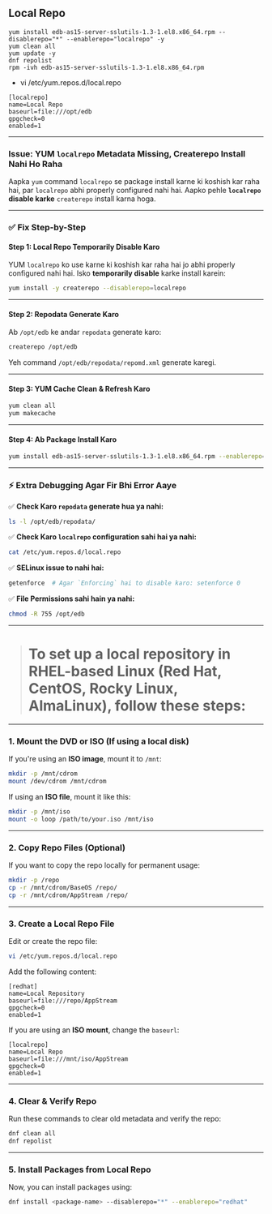 ## Local Repo

```
yum install edb-as15-server-sslutils-1.3-1.el8.x86_64.rpm --disablerepo="*" --enablerepo="localrepo" -y
yum clean all
yum update -y
dnf repolist
rpm -ivh edb-as15-server-sslutils-1.3-1.el8.x86_64.rpm
```
- vi /etc/yum.repos.d/local.repo
```
[localrepo]
name=Local Repo
baseurl=file:///opt/edb
gpgcheck=0
enabled=1
```
---

### **Issue: YUM `localrepo` Metadata Missing, Createrepo Install Nahi Ho Raha**  
Aapka `yum` command `localrepo` se package install karne ki koshish kar raha hai, par `localrepo` abhi properly configured nahi hai. Aapko pehle **`localrepo` disable karke** `createrepo` install karna hoga.

---

### **✅ Fix Step-by-Step**  

#### **Step 1: Local Repo Temporarily Disable Karo**  
YUM `localrepo` ko use karne ki koshish kar raha hai jo abhi properly configured nahi hai. Isko **temporarily disable** karke install karein:  
```bash
yum install -y createrepo --disablerepo=localrepo
```

---

#### **Step 2: Repodata Generate Karo**  
Ab `/opt/edb` ke andar `repodata` generate karo:  
```bash
createrepo /opt/edb
```

Yeh command `/opt/edb/repodata/repomd.xml` generate karegi.

---

#### **Step 3: YUM Cache Clean & Refresh Karo**  
```bash
yum clean all
yum makecache
```

---

#### **Step 4: Ab Package Install Karo**
```bash
yum install edb-as15-server-sslutils-1.3-1.el8.x86_64.rpm --enablerepo=localrepo
```

---

### **⚡ Extra Debugging Agar Fir Bhi Error Aaye**  
✅ **Check Karo `repodata` generate hua ya nahi:**  
```bash
ls -l /opt/edb/repodata/
```

✅ **Check Karo `localrepo` configuration sahi hai ya nahi:**  
```bash
cat /etc/yum.repos.d/local.repo
```

✅ **SELinux issue to nahi hai:**  
```bash
getenforce  # Agar `Enforcing` hai to disable karo: setenforce 0
```

✅ **File Permissions sahi hain ya nahi:**  
```bash
chmod -R 755 /opt/edb
```

---

> # To set up a **local repository** in **RHEL-based Linux** (Red Hat, CentOS, Rocky Linux, AlmaLinux), follow these steps:

---

### **1. Mount the DVD or ISO (If using a local disk)**
If you're using an **ISO image**, mount it to `/mnt`:

```bash
mkdir -p /mnt/cdrom
mount /dev/cdrom /mnt/cdrom
```

If using an **ISO file**, mount it like this:

```bash
mkdir -p /mnt/iso
mount -o loop /path/to/your.iso /mnt/iso
```

---

### **2. Copy Repo Files (Optional)**
If you want to copy the repo locally for permanent usage:

```bash
mkdir -p /repo
cp -r /mnt/cdrom/BaseOS /repo/
cp -r /mnt/cdrom/AppStream /repo/
```

---

### **3. Create a Local Repo File**
Edit or create the repo file:

```bash
vi /etc/yum.repos.d/local.repo
```

Add the following content:

```
[redhat]
name=Local Repository
baseurl=file:///repo/AppStream
gpgcheck=0
enabled=1
```

If you are using an **ISO mount**, change the `baseurl`:

```
[localrepo]
name=Local Repo
baseurl=file:///mnt/iso/AppStream
gpgcheck=0
enabled=1
```

---

### **4. Clear & Verify Repo**
Run these commands to clear old metadata and verify the repo:

```bash
dnf clean all
dnf repolist
```

---

### **5. Install Packages from Local Repo**
Now, you can install packages using:

```bash
dnf install <package-name> --disablerepo="*" --enablerepo="redhat"
```
